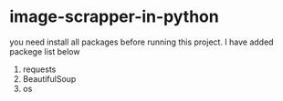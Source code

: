 # image-scrapper-in-python
you need install all packages before running this project.
I have added packege list below 
  1. requests
  2. BeautifulSoup
  3. os
